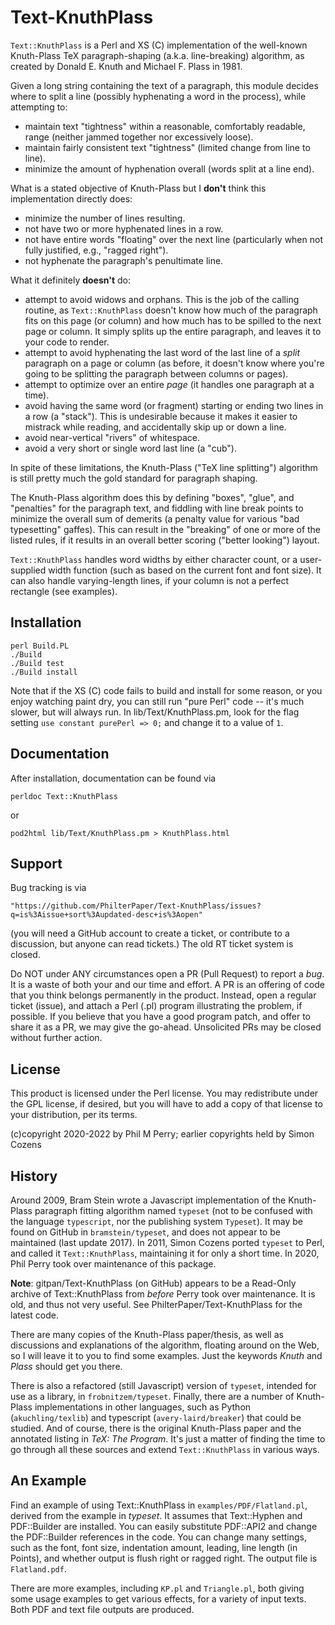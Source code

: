 # Text-KnuthPlass

`Text::KnuthPlass` is a Perl and XS (C) implementation of the well-known 
Knuth-Plass TeX paragraph-shaping (a.k.a. line-breaking) algorithm, as created
by Donald E. Knuth and Michael F. Plass in 1981.

Given a long string containing the text of a paragraph, this module decides
where to split a line (possibly hyphenating a word in the process), while
attempting to:

* maintain text "tightness" within a reasonable, comfortably readable, range (neither jammed together nor excessively loose).
* maintain fairly consistent text "tightness" (limited change from line to line).
* minimize the amount of hyphenation overall (words split at a line end).

What is a stated objective of Knuth-Plass but I **don't** think this implementation directly does:

* minimize the number of lines resulting.
* not have two or more hyphenated lines in a row.
* not have entire words "floating" over the next line (particularly when not fully justified, e.g., "ragged right").
* not hyphenate the paragraph's penultimate line.

What it definitely **doesn't** do:

* attempt to avoid widows and orphans. This is the job of the calling routine, as `Text::KnuthPlass` doesn't know how much of the paragraph fits on this page (or column) and how much has to be spilled to the next page or column. It simply splits up the entire paragraph, and leaves it to your code to render.
* attempt to avoid hyphenating the last word of the last line of a _split_ paragraph on a page or column (as before, it doesn't know where you're going to be splitting the paragraph between columns or pages).
* attempt to optimize over an entire _page_ (it handles one paragraph at a time).
* avoid having the same word (or fragment) starting or ending two lines in a row (a "stack"). This is undesirable because it makes it easier to mistrack while reading, and accidentally skip up or down a line.
* avoid near-vertical "rivers" of whitespace.
* avoid a very short or single word last line (a "cub").

In spite of these limitations, the Knuth-Plass ("TeX line splitting") algorithm
is still pretty much the gold standard for paragraph shaping.

The Knuth-Plass algorithm does this by defining "boxes", "glue", and
"penalties" for the paragraph text, and fiddling with line break points to
minimize the overall sum of demerits (a penalty value for various "bad
typesetting" gaffes). This can result in the "breaking" of one
or more of the listed rules, if it results in an overall better scoring 
("better looking") layout.

`Text::KnuthPlass` handles word widths by either character count, or a
user-supplied width function (such as based on the current font and font
size). It can also handle varying-length lines, if your column is not a
perfect rectangle (see examples).

## Installation

    perl Build.PL
    ./Build
    ./Build test
    ./Build install

Note that if the XS (C) code fails to build and install for some reason, or
you enjoy watching paint dry, you
can still run "pure Perl" code -- it's much slower, but will always run. In
lib/Text/KnuthPlass.pm, look for the flag setting
`use constant purePerl => 0;` and change it to a value of `1`.

## Documentation

After installation, documentation can be found via

    perldoc Text::KnuthPlass

or

    pod2html lib/Text/KnuthPlass.pm > KnuthPlass.html

## Support

Bug tracking is via

    "https://github.com/PhilterPaper/Text-KnuthPlass/issues?q=is%3Aissue+sort%3Aupdated-desc+is%3Aopen"

(you will need a GitHub account to create a ticket, or contribute to a
discussion, but anyone can read tickets.) The old RT ticket system is closed.

Do NOT under ANY circumstances open a PR (Pull Request) to report a _bug_. It
is a waste of both your and our time and effort. A PR is an offering of code
that you think belongs permanently in the product. Instead, open a regular
ticket (issue), and attach a Perl (.pl) program illustrating the problem, if
possible. If you believe that you have a good program patch, and offer to share
it as a PR, we may give the go-ahead. Unsolicited PRs may be closed without
further action.

## License

This product is licensed under the Perl license. You may redistribute under
the GPL license, if desired, but you will have to add a copy of that license
to your distribution, per its terms.

(c)copyright 2020-2022 by Phil M Perry;
earlier copyrights held by Simon Cozens

## History

Around 2009, Bram Stein wrote a Javascript implementation of the Knuth-Plass
paragraph fitting algorithm named `typeset` (not to be confused with the
language `typescript`, nor the publishing system `Typeset`). It may be found
on GitHub in `bramstein/typeset`, and does not appear to be maintained (last
update 2017). In 2011, Simon Cozens ported `typeset` to Perl, and called it
`Text::KnuthPlass`, maintaining it for only a short time. In 2020, Phil Perry
took over maintenance of this package.

**Note**:  gitpan/Text-KnuthPlass (on GitHub) appears to be a Read-Only
archive of Text::KnuthPlass from _before_ Perry took over maintenance. It is
old, and thus not very useful. See PhilterPaper/Text-KnuthPlass for the latest
code.

There are many copies of the Knuth-Plass paper/thesis, as well as discussions
and explanations of the algorithm, floating around on the Web, so I will leave
it to you to find some examples. Just the keywords _Knuth_ and _Plass_ should
get you there.

There is also a refactored (still Javascript) version of
`typeset`, intended for use as a library, in `frobnitzem/typeset`.
Finally, there are a
number of Knuth-Plass implementations in other languages, such as Python
(`akuchling/texlib`) and typescript (`avery-laird/breaker`) that could be
studied. And of course, there is the original Knuth-Plass paper and the
annotated listing in _TeX: The Program_. It's just a matter of finding the
time to go through all these sources and extend `Text::KnuthPlass` in
various ways.

## An Example

Find an example of using Text::KnuthPlass in `examples/PDF/Flatland.pl`,
derived from the example in _typeset_. It
assumes that Text::Hyphen and PDF::Builder are installed. You can easily
substitute PDF::API2 and change the PDF::Builder references in the code. You
can change many settings, such as the font, font size, indentation amount,
leading, line length (in Points), and whether output is flush right or ragged
right. The output file is `Flatland.pdf`.

There are more examples, including `KP.pl` and `Triangle.pl`, both giving some
usage examples to get various effects, for a variety of input texts. Both PDF
and text file outputs are produced.

